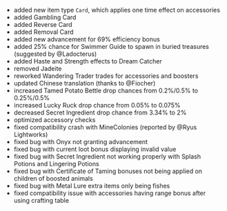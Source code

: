 - added new item type `Card`, which applies one time effect on accessories
- added Gambling Card
- added Reverse Card
- added Removal Card
- added new advancement for 69% efficiency bonus
- added 25% chance for Swimmer Guide to spawn in buried treasures (suggested by @Ladocterus)
- added Haste and Strength effects to Dream Catcher
- removed Jadeite
- reworked Wandering Trader trades for accessories and boosters
- updated Chinese translation (thanks to @Fiocher)
- increased Tamed Potato Bettle drop chances from 0.2%/0.5% to 0.25%/0.5%
- increased Lucky Ruck drop chance from 0.05% to 0.075%
- decreased Secret Ingredient drop chance from 3.34% to 2%
- optimized accessory checks
- fixed compatibility crash with MineColonies (reported by @Ryus Lightworks)
- fixed bug with Onyx not granting advancement
- fixed bug with current loot bonus displaying invalid value
- fixed bug with Secret Ingredient not working properly with Splash Potions and Lingering Potions
- fixed bug with Certificate of Taming bonuses not being applied on children of boosted animals
- fixed bug with Metal Lure extra items only being fishes
- fixed compatibility issue with accessories having range bonus after using crafting table